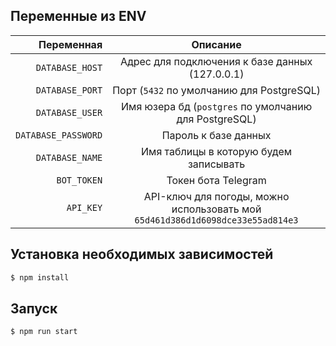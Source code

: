 ## Переменные из ENV

| Переменная | Описание |
|----:|:----:|
| `DATABASE_HOST`| Адрес для подключения к базе данных (127.0.0.1) |
| `DATABASE_PORT`| Порт (`5432` по умолчанию для PostgreSQL) |
| `DATABASE_USER`| Имя юзера бд (`postgres`  по умолчанию для PostgreSQL) |
| `DATABASE_PASSWORD`| Пароль к базе данных |
| `DATABASE_NAME`| Имя таблицы в которую будем записывать |
| `BOT_TOKEN`| Токен бота Telegram |
| `API_KEY`| API-ключ для погоды, можно использовать мой `65d461d386d1d6098dce33e55ad814e3` |

## Установка необходимых зависимостей
```bash
$ npm install
```

## Запуск
```bash
$ npm run start
```
